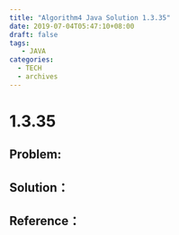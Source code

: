 ```yaml
---
title: "Algorithm4 Java Solution 1.3.35"
date: 2019-07-04T05:47:10+08:00
draft: false
tags:
   - JAVA
categories:
  - TECH
  - archives
---
```



# 1.3.35

## Problem:


## Solution：


## Reference：



